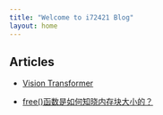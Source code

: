 ```yaml
---
title: "Welcome to i72421 Blog"
layout: home
---
```


## Articles

- [Vision Transformer](https://i72421.github.io/ViT)

- [free()函数是如何知晓内存块大小的？](https://i72421.github.io/free)

  
